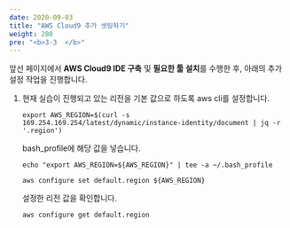 ```yaml
---
date: 2020-09-03
title: "AWS Cloud9 추가 셋팅하기"
weight: 280
pre: "<b>3-3  </b>"
---
```


앞선 페이지에서 **AWS Cloud9 IDE 구축** 및 **필요한 툴 설치**를 수행한 후, 아래의 추가 설정 작업을 진행합니다.

1. 현재 실습이 진행되고 있는 리전을 기본 값으로 하도록 aws cli를 설정합니다.
    ```
    export AWS_REGION=$(curl -s 169.254.169.254/latest/dynamic/instance-identity/document | jq -r '.region')
    ```
    bash_profile에 해당 값을 넣습니다.
    ```
    echo "export AWS_REGION=${AWS_REGION}" | tee -a ~/.bash_profile
    ```
    ```
    aws configure set default.region ${AWS_REGION}
    ```
    설정한 리전 값을 확인합니다.
    ```
    aws configure get default.region
    ```
